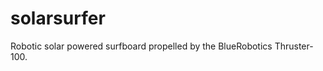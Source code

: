 solarsurfer
===========

Robotic solar powered surfboard propelled by the BlueRobotics Thruster-100.
